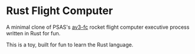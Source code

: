 Rust Flight Computer
====================

A minimal clone of PSAS's [av3-fc][av3fc] rocket flight computer executive process written in Rust for fun.

This is a toy, built for fun to learn the Rust language.



[av3fc]: https://github.com/psas/av3-fc
